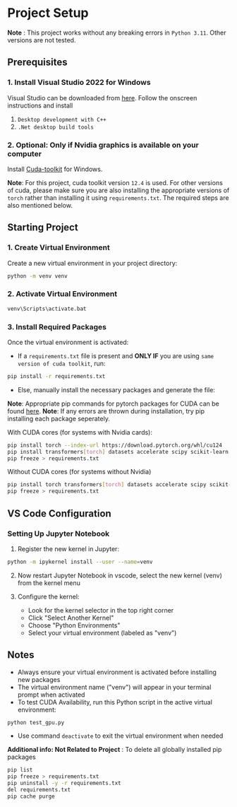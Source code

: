 # Project Setup

**Note** : This project works without any breaking errors in `Python 3.11`. Other versions are not tested.

## Prerequisites

### 1. Install Visual Studio 2022 for Windows

Visual Studio can be downloaded from [here](https://visualstudio.microsoft.com/downloads/). Follow the onscreen instructions and install

1. `Desktop development with C++`
2. `.Net desktop build tools`

### 2. Optional: Only if Nvidia graphics is available on your computer

Install [Cuda-toolkit](https://developer.nvidia.com/cuda-downloads) for Windows.

**Note**: For this project, cuda toolkit version `12.4` is used. For other versions of cuda, please make sure you are also installing the appropriate versions of `torch` rather than installing it using `requirements.txt`. The required steps are also mentioned below.

## Starting Project

### 1. Create Virtual Environment

Create a new virtual environment in your project directory:

```bash
python -m venv venv
```

### 2. Activate Virtual Environment

```bash
venv\Scripts\activate.bat
```

### 3. Install Required Packages

Once the virtual environment is activated:

- If a `requirements.txt` file is present and **ONLY IF** you are using `same version of cuda toolkit`, run:

```bash
pip install -r requirements.txt
```

- Else, manually install the necessary packages and generate the file:

**Note**: Appropriate pip commands for pytorch packages for CUDA can be found [here](https://pytorch.org/get-started/locally/).
**Note**: If any errors are thrown during installation, try pip installing each package seperately.

With CUDA cores (for systems with Nvidia cards):

```bash
pip install torch --index-url https://download.pytorch.org/whl/cu124
pip install transformers[torch] datasets accelerate scipy scikit-learn pandas numpy matplotlib seaborn flask ipykernel jupyter
pip freeze > requirements.txt
```

Without CUDA cores (for systems without Nvidia)

```bash
pip install torch transformers[torch] datasets accelerate scipy scikit-learn pandas numpy matplotlib seaborn flask ipykernel jupyter
pip freeze > requirements.txt
```

## VS Code Configuration

### Setting Up Jupyter Notebook

1. Register the new kernel in Jupyter:

```bash
python -m ipykernel install --user --name=venv
```

2. Now restart Jupyter Notebook in vscode, select the new kernel (venv) from the kernel menu

3. Configure the kernel:
   - Look for the kernel selector in the top right corner
   - Click "Select Another Kernel"
   - Choose "Python Environments"
   - Select your virtual environment (labeled as "venv")

## Notes

- Always ensure your virtual environment is activated before installing new packages
- The virtual environment name ("venv") will appear in your terminal prompt when activated
- To test CUDA Availability, run this Python script in the active virtual environment:

```bash
python test_gpu.py
```

- Use command `deactivate` to exit the virtual environment when needed

**Additional info: Not Related to Project** : To delete all globally installed pip packages

```bash
pip list
pip freeze > requirements.txt
pip uninstall -y -r requirements.txt
del requirements.txt
pip cache purge
```
